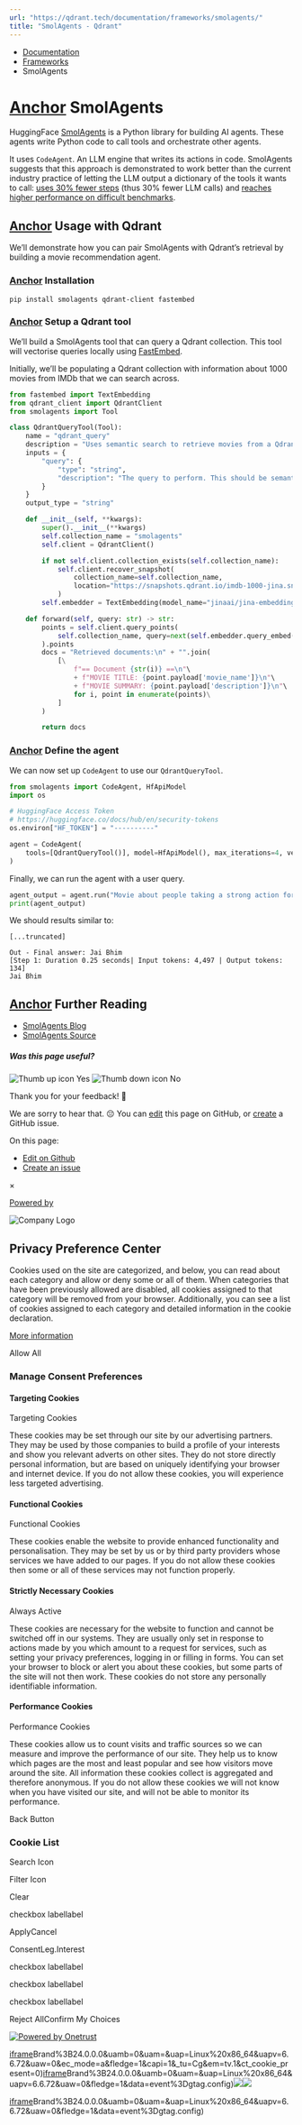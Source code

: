 ```yaml
---
url: "https://qdrant.tech/documentation/frameworks/smolagents/"
title: "SmolAgents - Qdrant"
---
```


- [Documentation](https://qdrant.tech/documentation/)
- [Frameworks](https://qdrant.tech/documentation/frameworks/)
- SmolAgents

# [Anchor](https://qdrant.tech/documentation/frameworks/smolagents/\#smolagents) SmolAgents

HuggingFace [SmolAgents](https://github.com/huggingface/smolagents) is a Python library for building AI agents. These agents write Python code to call tools and orchestrate other agents.

It uses `CodeAgent`. An LLM engine that writes its actions in code. SmolAgents suggests that this approach is demonstrated to work better than the current industry practice of letting the LLM output a dictionary of the tools it wants to call: [uses 30% fewer steps](https://huggingface.co/papers/2402.01030) (thus 30% fewer LLM calls)
and [reaches higher performance on difficult benchmarks](https://huggingface.co/papers/2411.01747).

## [Anchor](https://qdrant.tech/documentation/frameworks/smolagents/\#usage-with-qdrant) Usage with Qdrant

We’ll demonstrate how you can pair SmolAgents with Qdrant’s retrieval by building a movie recommendation agent.

### [Anchor](https://qdrant.tech/documentation/frameworks/smolagents/\#installation) Installation

```shell
pip install smolagents qdrant-client fastembed

```

### [Anchor](https://qdrant.tech/documentation/frameworks/smolagents/\#setup-a-qdrant-tool) Setup a Qdrant tool

We’ll build a SmolAgents tool that can query a Qdrant collection. This tool will vectorise queries locally using [FastEmbed](https://github.com/qdrant/fastembed).

Initially, we’ll be populating a Qdrant collection with information about 1000 movies from IMDb that we can search across.

```py
from fastembed import TextEmbedding
from qdrant_client import QdrantClient
from smolagents import Tool

class QdrantQueryTool(Tool):
    name = "qdrant_query"
    description = "Uses semantic search to retrieve movies from a Qdrant collection."
    inputs = {
        "query": {
            "type": "string",
            "description": "The query to perform. This should be semantically close to your target documents.",
        }
    }
    output_type = "string"

    def __init__(self, **kwargs):
        super().__init__(**kwargs)
        self.collection_name = "smolagents"
        self.client = QdrantClient()

        if not self.client.collection_exists(self.collection_name):
            self.client.recover_snapshot(
                collection_name=self.collection_name,
                location="https://snapshots.qdrant.io/imdb-1000-jina.snapshot",
            )
        self.embedder = TextEmbedding(model_name="jinaai/jina-embeddings-v2-base-en")

    def forward(self, query: str) -> str:
        points = self.client.query_points(
            self.collection_name, query=next(self.embedder.query_embed(query)), limit=5
        ).points
        docs = "Retrieved documents:\n" + "".join(
            [\
                f"== Document {str(i)} ==\n"\
                + f"MOVIE TITLE: {point.payload['movie_name']}\n"\
                + f"MOVIE SUMMARY: {point.payload['description']}\n"\
                for i, point in enumerate(points)\
            ]
        )

        return docs

```

### [Anchor](https://qdrant.tech/documentation/frameworks/smolagents/\#define-the-agent) Define the agent

We can now set up `CodeAgent` to use our `QdrantQueryTool`.

```python
from smolagents import CodeAgent, HfApiModel
import os

# HuggingFace Access Token
# https://huggingface.co/docs/hub/en/security-tokens
os.environ["HF_TOKEN"] = "----------"

agent = CodeAgent(
    tools=[QdrantQueryTool()], model=HfApiModel(), max_iterations=4, verbose=True
)

```

Finally, we can run the agent with a user query.

```python
agent_output = agent.run("Movie about people taking a strong action for justice")
print(agent_output)

```

We should results similar to:

```console
[...truncated]

Out - Final answer: Jai Bhim
[Step 1: Duration 0.25 seconds| Input tokens: 4,497 | Output tokens: 134]
Jai Bhim

```

## [Anchor](https://qdrant.tech/documentation/frameworks/smolagents/\#further-reading) Further Reading

- [SmolAgents Blog](https://huggingface.co/blog/smolagents#code-agents)
- [SmolAgents Source](https://github.com/huggingface/smolagents)

##### Was this page useful?

![Thumb up icon](https://qdrant.tech/icons/outline/thumb-up.svg)
Yes
![Thumb down icon](https://qdrant.tech/icons/outline/thumb-down.svg)
No

Thank you for your feedback! 🙏

We are sorry to hear that. 😔 You can [edit](https://qdrant.tech/github.com/qdrant/landing_page/tree/master/qdrant-landing/content/documentation/frameworks/smolagents.md) this page on GitHub, or [create](https://github.com/qdrant/landing_page/issues/new/choose) a GitHub issue.

On this page:

- [Edit on Github](https://github.com/qdrant/landing_page/tree/master/qdrant-landing/content/documentation/frameworks/smolagents.md)
- [Create an issue](https://github.com/qdrant/landing_page/issues/new/choose)

×

[Powered by](https://qdrant.tech/)

![Company Logo](https://cdn.cookielaw.org/logos/static/ot_company_logo.png)

## Privacy Preference Center

Cookies used on the site are categorized, and below, you can read about each category and allow or deny some or all of them. When categories that have been previously allowed are disabled, all cookies assigned to that category will be removed from your browser.
Additionally, you can see a list of cookies assigned to each category and detailed information in the cookie declaration.


[More information](https://qdrant.tech/legal/privacy-policy/#cookies-and-web-beacons)

Allow All

### Manage Consent Preferences

#### Targeting Cookies

Targeting Cookies

These cookies may be set through our site by our advertising partners. They may be used by those companies to build a profile of your interests and show you relevant adverts on other sites. They do not store directly personal information, but are based on uniquely identifying your browser and internet device. If you do not allow these cookies, you will experience less targeted advertising.

#### Functional Cookies

Functional Cookies

These cookies enable the website to provide enhanced functionality and personalisation. They may be set by us or by third party providers whose services we have added to our pages. If you do not allow these cookies then some or all of these services may not function properly.

#### Strictly Necessary Cookies

Always Active

These cookies are necessary for the website to function and cannot be switched off in our systems. They are usually only set in response to actions made by you which amount to a request for services, such as setting your privacy preferences, logging in or filling in forms. You can set your browser to block or alert you about these cookies, but some parts of the site will not then work. These cookies do not store any personally identifiable information.

#### Performance Cookies

Performance Cookies

These cookies allow us to count visits and traffic sources so we can measure and improve the performance of our site. They help us to know which pages are the most and least popular and see how visitors move around the site. All information these cookies collect is aggregated and therefore anonymous. If you do not allow these cookies we will not know when you have visited our site, and will not be able to monitor its performance.

Back Button

### Cookie List

Search Icon

Filter Icon

Clear

checkbox labellabel

ApplyCancel

ConsentLeg.Interest

checkbox labellabel

checkbox labellabel

checkbox labellabel

Reject AllConfirm My Choices

[![Powered by Onetrust](https://cdn.cookielaw.org/logos/static/powered_by_logo.svg)](https://www.onetrust.com/products/cookie-consent/)

[iframe](https://td.doubleclick.net/td/rul/10862264272?random=1748574400494&cv=11&fst=1748574400494&fmt=3&bg=ffffff&guid=ON&async=1&gcl_ctr=1&gtm=45be55s2v9117590405z8898302740za200zb898302740&gcd=13l3l3l3l1l1&dma=0&tag_exp=101509157~103116026~103130498~103130500~103200004~103233427~103252644~103252646~103351869~103351871~104481633~104481635~104559073~104559075~104573694~103308613&ptag_exp=101509157~103116026~103130498~103130500~103200004~103233427~103252644~103252646~103351869~103351871~104481633~104481635~104559073~104559075&u_w=1280&u_h=1024&url=https%3A%2F%2Fqdrant.tech%2Fdocumentation%2Fframeworks%2Fsmolagents%2F&_ng=1&label=_FJrCMev-7EDEND_w7so&hn=www.googleadservices.com&frm=0&tiba=SmolAgents%20-%20Qdrant&value=0&bttype=purchase&npa=0&pscdl=noapi&auid=299806540.1748574400&uaa=x86&uab=64&uafvl=Google%2520Chrome%3B137.0.7151.55%7CChromium%3B137.0.7151.55%7CNot%252FA)Brand%3B24.0.0.0&uamb=0&uam=&uap=Linux%20x86_64&uapv=6.6.72&uaw=0&ec_mode=a&fledge=1&capi=1&_tu=Cg&em=tv.1&ct_cookie_present=0)[iframe](https://td.doubleclick.net/td/rul/10862264272?random=1748574400669&cv=11&fst=1748574400669&fmt=3&bg=ffffff&guid=ON&async=1&gtm=45be55s2v9117590405z8898302740za200zb898302740&gcd=13l3l3l3l1l1&dma=0&tag_exp=101509157~103116026~103130498~103130500~103200004~103233427~103252644~103252646~103351869~103351871~104481633~104481635~104559073~104559075~104573694&ptag_exp=101509157~103116026~103130498~103130500~103200004~103233427~103252644~103252646~103351869~103351871~104481633~104481635~104559073~104559075&u_w=1280&u_h=1024&url=https%3A%2F%2Fqdrant.tech%2Fdocumentation%2Fframeworks%2Fsmolagents%2F&_ng=1&hn=www.googleadservices.com&frm=0&tiba=SmolAgents%20-%20Qdrant&npa=0&pscdl=noapi&auid=299806540.1748574400&uaa=x86&uab=64&uafvl=Google%2520Chrome%3B137.0.7151.55%7CChromium%3B137.0.7151.55%7CNot%252FA)Brand%3B24.0.0.0&uamb=0&uam=&uap=Linux%20x86_64&uapv=6.6.72&uaw=0&fledge=1&data=event%3Dgtag.config)![](https://t.co/1/i/adsct?bci=4&dv=America%2FAdak%26en-US%2Cen%26Google%20Inc.%26Linux%20x86_64%26255%261280%261024%264%2624%261280%261024%260%26na&eci=3&event=%7B%7D&event_id=608fcb12-a026-4b91-9bd2-6a603b897a5d&integration=advertiser&p_id=Twitter&p_user_id=0&pl_id=5f2e0166-1b3f-4fb0-b36b-08df053ed2e7&tw_document_href=https%3A%2F%2Fqdrant.tech%2Fdocumentation%2Fframeworks%2Fsmolagents%2F&tw_iframe_status=0&txn_id=o81g6&type=javascript&version=2.3.33)![](https://analytics.twitter.com/1/i/adsct?bci=4&dv=America%2FAdak%26en-US%2Cen%26Google%20Inc.%26Linux%20x86_64%26255%261280%261024%264%2624%261280%261024%260%26na&eci=3&event=%7B%7D&event_id=608fcb12-a026-4b91-9bd2-6a603b897a5d&integration=advertiser&p_id=Twitter&p_user_id=0&pl_id=5f2e0166-1b3f-4fb0-b36b-08df053ed2e7&tw_document_href=https%3A%2F%2Fqdrant.tech%2Fdocumentation%2Fframeworks%2Fsmolagents%2F&tw_iframe_status=0&txn_id=o81g6&type=javascript&version=2.3.33)

[iframe](https://td.doubleclick.net/td/rul/10862264272?random=1748574401695&cv=11&fst=1748574401695&fmt=3&bg=ffffff&guid=ON&async=1&gtm=45be55s2v9117590405za200zb898302740&gcd=13l3l3l3l1l1&dma=0&tag_exp=101509157~103116026~103130498~103130500~103200004~103233427~103252644~103252646~103351869~103351871~104481633~104481635~104559073~104559075~104573694&ptag_exp=101509157~103116026~103130498~103130500~103200004~103233427~103252644~103252646~103351869~103351871~104481633~104481635~104559073~104559075&u_w=1280&u_h=1024&url=https%3A%2F%2Fqdrant.tech%2Fdocumentation%2Fframeworks%2Fsmolagents%2F&_ng=1&hn=www.googleadservices.com&frm=0&tiba=SmolAgents%20-%20Qdrant&did=dZTQ1Zm&gdid=dZTQ1Zm&npa=0&pscdl=noapi&auid=299806540.1748574400&uaa=x86&uab=64&uafvl=Google%2520Chrome%3B137.0.7151.55%7CChromium%3B137.0.7151.55%7CNot%252FA)Brand%3B24.0.0.0&uamb=0&uam=&uap=Linux%20x86_64&uapv=6.6.72&uaw=0&fledge=1&data=event%3Dgtag.config)